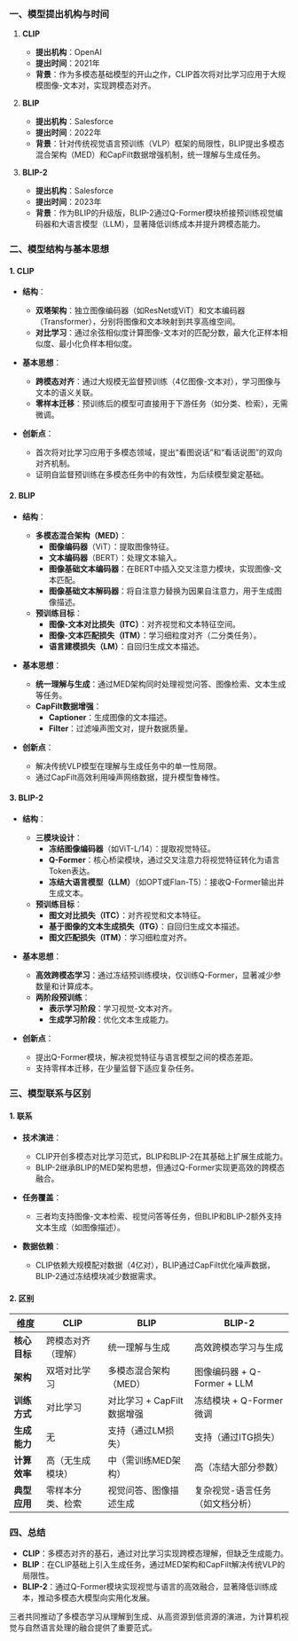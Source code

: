 ### **一、模型提出机构与时间**
1. **CLIP**  
   - **提出机构**：OpenAI  
   - **提出时间**：2021年  
   - **背景**：作为多模态基础模型的开山之作，CLIP首次将对比学习应用于大规模图像-文本对，实现跨模态对齐。

2. **BLIP**  
   - **提出机构**：Salesforce  
   - **提出时间**：2022年  
   - **背景**：针对传统视觉语言预训练（VLP）框架的局限性，BLIP提出多模态混合架构（MED）和CapFilt数据增强机制，统一理解与生成任务。

3. **BLIP-2**  
   - **提出机构**：Salesforce  
   - **提出时间**：2023年  
   - **背景**：作为BLIP的升级版，BLIP-2通过Q-Former模块桥接预训练视觉编码器和大语言模型（LLM），显著降低训练成本并提升跨模态能力。

### **二、模型结构与基本思想**
#### **1. CLIP**
- **结构**：  
  - **双塔架构**：独立图像编码器（如ResNet或ViT）和文本编码器（Transformer），分别将图像和文本映射到共享高维空间。  
  - **对比学习**：通过余弦相似度计算图像-文本对的匹配分数，最大化正样本相似度、最小化负样本相似度。  

- **基本思想**：  
  - **跨模态对齐**：通过大规模无监督预训练（4亿图像-文本对），学习图像与文本的语义关联。  
  - **零样本迁移**：预训练后的模型可直接用于下游任务（如分类、检索），无需微调。  

- **创新点**：  
  - 首次将对比学习应用于多模态领域，提出“看图说话”和“看话说图”的双向对齐机制。  
  - 证明自监督预训练在多模态任务中的有效性，为后续模型奠定基础。

#### **2. BLIP**
- **结构**：  
  - **多模态混合架构（MED）**：  
    - **图像编码器**（ViT）：提取图像特征。  
    - **文本编码器**（BERT）：处理文本输入。  
    - **图像基础文本编码器**：在BERT中插入交叉注意力模块，实现图像-文本匹配。  
    - **图像基础文本解码器**：将自注意力替换为因果自注意力，用于生成图像描述。  
  - **预训练目标**：  
    - **图像-文本对比损失（ITC）**：对齐视觉和文本特征空间。  
    - **图像-文本匹配损失（ITM）**：学习细粒度对齐（二分类任务）。  
    - **语言建模损失（LM）**：自回归生成文本描述。  

- **基本思想**：  
  - **统一理解与生成**：通过MED架构同时处理视觉问答、图像检索、文本生成等任务。  
  - **CapFilt数据增强**：  
    - **Captioner**：生成图像的文本描述。  
    - **Filter**：过滤噪声图文对，提升数据质量。  

- **创新点**：  
  - 解决传统VLP模型在理解与生成任务中的单一性局限。  
  - 通过CapFilt高效利用噪声网络数据，提升模型鲁棒性。

#### **3. BLIP-2**
- **结构**：  
  - **三模块设计**：  
    - **冻结图像编码器**（如ViT-L/14）：提取视觉特征。  
    - **Q-Former**：核心桥梁模块，通过交叉注意力将视觉特征转化为语言Token表达。  
    - **冻结大语言模型（LLM）**（如OPT或Flan-T5）：接收Q-Former输出并生成文本。  
  - **预训练目标**：  
    - **图文对比损失（ITC）**：对齐视觉和文本特征。  
    - **基于图像的文本生成损失（ITG）**：自回归生成文本描述。  
    - **图文匹配损失（ITM）**：学习细粒度对齐。  

- **基本思想**：  
  - **高效跨模态学习**：通过冻结预训练模块，仅训练Q-Former，显著减少参数量和计算成本。  
  - **两阶段预训练**：  
    - **表示学习阶段**：学习视觉-文本对齐。  
    - **生成学习阶段**：优化文本生成能力。  

- **创新点**：  
  - 提出Q-Former模块，解决视觉特征与语言模型之间的模态差距。  
  - 支持零样本迁移，在少量监督下适应复杂任务。

### **三、模型联系与区别**
#### **1. 联系**
- **技术演进**：  
  - CLIP开创多模态对比学习范式，BLIP和BLIP-2在其基础上扩展生成能力。  
  - BLIP-2继承BLIP的MED架构思想，但通过Q-Former实现更高效的跨模态融合。  

- **任务覆盖**：  
  - 三者均支持图像-文本检索、视觉问答等任务，但BLIP和BLIP-2额外支持文本生成（如图像描述）。  

- **数据依赖**：  
  - CLIP依赖大规模配对数据（4亿对），BLIP通过CapFilt优化噪声数据，BLIP-2通过冻结模块减少数据需求。

#### **2. 区别**
| **维度**       | **CLIP**                          | **BLIP**                          | **BLIP-2**                        |
|----------------|-----------------------------------|-----------------------------------|-----------------------------------|
| **核心目标**   | 跨模态对齐（理解）                | 统一理解与生成                    | 高效跨模态学习与生成              |
| **架构**       | 双塔对比学习                      | 多模态混合架构（MED）             | 图像编码器 + Q-Former + LLM        |
| **训练方式**   | 对比学习                          | 对比学习 + CapFilt数据增强         | 冻结模块 + Q-Former微调            |
| **生成能力**   | 无                                | 支持（通过LM损失）                | 支持（通过ITG损失）                |
| **计算效率**   | 高（无生成模块）                  | 中（需训练MED架构）                | 高（冻结大部分参数）              |
| **典型应用**   | 零样本分类、检索                  | 视觉问答、图像描述生成            | 复杂视觉-语言任务（如文档分析）    |

### **四、总结**
- **CLIP**：多模态对齐的基石，通过对比学习实现跨模态理解，但缺乏生成能力。  
- **BLIP**：在CLIP基础上引入生成任务，通过MED架构和CapFilt解决传统VLP的局限性。  
- **BLIP-2**：通过Q-Former模块实现视觉与语言的高效融合，显著降低训练成本，推动多模态大模型向实用化发展。  

三者共同推动了多模态学习从理解到生成、从高资源到低资源的演进，为计算机视觉与自然语言处理的融合提供了重要范式。

